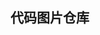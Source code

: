<!--
 * @Author: your name
 * @Date: 2020-10-13 19:48:36
 * @LastEditTime: 2020-10-13 19:50:42
 * @LastEditors: Please set LastEditors
 * @Description: In User Settings Edit
 * @FilePath: \undefinede:\文件\github\存储库\image\README.md
-->
## 代码图片仓库